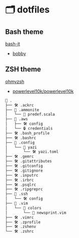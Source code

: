 # 🗂️ dotfiles

## Bash theme
[bash-it](https://github.com/Bash-it/bash-it)
* [bobby](https://github.com/Bash-it/bash-it/blob/master/themes/bobby/bobby.theme.bash)

## ZSH theme
[ohmyzsh](https://github.com/ohmyzsh/ohmyzsh)
* [powerlevel10k/powerlevel10k](https://github.com/romkatv/powerlevel10k)

```graphql
📁 .
├── 🛠️ .ackrc
├── 📁 .ammonite
│   └── 📄 predef.scala
├── 📁 .aws
│   ├── 🛠️ config
│   └── 🔒 credentials
├── 🛠️ .bash_profile
├── 🛠️ .bashrc
├── 📁 .config
│   └── 📁 yazi
│       └── 🛠️ yazi.toml
├── 🛠️ .gemrc
├── 🛠️ .gitattributes
├── 🛠️ .gitconfig
├── 🛠️ .gitignore
├── 🛠️ .inputrc
├── 🛠️ .irbrc
├── 🛠️ .psqlrc
├── 🛠️ .ripgreprc
├── 📁 .ssh
│   └── 🛠️ config
├── 📁 .vim
│   └── 📁 colors
│       └── 🎨 newsprint.vim
├── 🛠️ .vimrc
├── 🛠️ .zprofile
├── 🛠️ .zshenv
└── 🛠️ .zshrc
```
